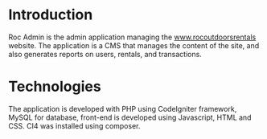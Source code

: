 # Introduction

Roc Admin is the admin application managing the www.rocoutdoorsrentals website. The application is a CMS that manages the content of the site, and also generates reports on users, rentals, and transactions.

# Technologies

The application is developed with PHP using CodeIgniter framework, MySQL for database, front-end is developed using Javascript, HTML and CSS. CI4 was installed using composer. 